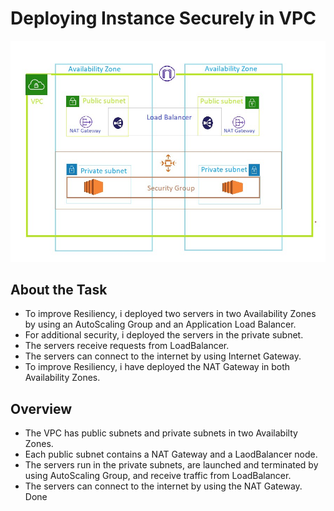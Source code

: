 # Deploying Instance Securely in VPC
![VPC](VPC_Arch.jpeg)


## About the Task
- To improve Resiliency, i deployed two servers in two Availability Zones by using an AutoScaling Group and an Application Load Balancer.
- For additional security, i deployed the servers in the private subnet.
- The servers receive requests from LoadBalancer.
- The servers can connect to the internet by using Internet Gateway.
- To improve Resiliency, i have deployed the NAT Gateway in both Availability Zones.


## Overview
- The VPC has public subnets and private subnets in two Availabilty Zones.
- Each public subnet contains a NAT Gateway and a LaodBalancer node.
- The servers run in the private subnets, are launched and terminated by using AutoScaling Group, and receive traffic from LoadBalancer.
- The servers can connect to the internet by using the NAT Gateway.
Done